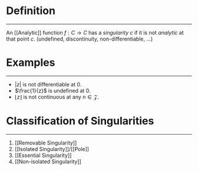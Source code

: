 # Definition
---
An [[Analytic]] function $f: C \to C$ has a _singularity_ $c$ if it is not _analytic_ at that point $c$. (undefined, discontinuity, non-differentiable, ...) 
# Examples
---
- $|z|$ is not differentiable at $0$.
- $\frac{1}{z}$ is undefined at $0$.
- $\lfloor z \rfloor$ is not continuous at any $n \in \mathcal{Z}$.
# Classification of Singularities
---
1. [[Removable Singularity]]
2. [[Isolated Singularity]]/[[Pole]]
3. [[Essential Singularity]]
4. [[Non-isolated Singularity]]